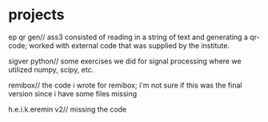 # projects

ep qr gen//
ass3 consisted of reading in a string of text and generating a qr-code; worked with external code that was supplied by the institute.

sigver python//
some exercises we did for signal processing where we utilized numpy, scipy, etc.

remibox//
the code i wrote for remibox; i'm not sure if this was the final version since i have some files missing

h.e.i.k.eremin v2//
missing the code